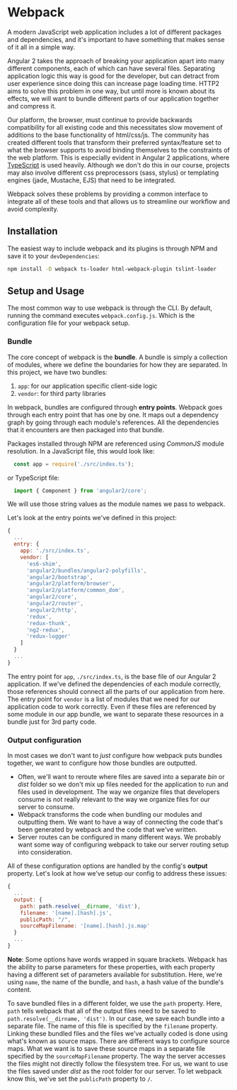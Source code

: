 # Webpack

A modern JavaScript web application includes a lot of different packages and dependencies, and it's important to have something that makes sense of it all in a simple way.

Angular 2 takes the approach of breaking your application apart into many different components, each of which can have several files. Separating application logic this way is good for the developer, but can detract from user experience since doing this can increase page loading time. HTTP2 aims to solve this problem in one way, but until more is known about its effects, we will want to bundle different parts of our application together and compress it.

Our platform, the browser, must continue to provide backwards compatibility for all existing code and this necessitates slow movement of additions to the base functionality of html/css/js. The community has created different tools that transform their preferred syntax/feature set to what the browser supports to avoid binding themselves to the constraints of the web platform. This is especially evident in Angular 2 applications, where [TypeScript](http://www.typescriptlang.org/) is used heavily. Although we don't do this in our course, projects may also involve different css preprocessors (sass, stylus) or templating engines (jade, Mustache, EJS) that need to be integrated.

Webpack solves these problems by providing a common interface to integrate all of these tools and that allows us to streamline our workflow and avoid complexity.


## Installation

The easiest way to include webpack and its plugins is through NPM and save it to your `devDependencies`:

```bash
npm install -D webpack ts-loader html-webpack-plugin tslint-loader
```


## Setup and Usage

The most common way to use webpack is through the CLI. By default, running the command executes `webpack.config.js`. Which is the configuration file for your webpack setup.


### Bundle

The core concept of webpack is the **bundle**. A bundle is simply a collection of modules, where we define the boundaries for how they are separated. In this project, we have two bundles: 

1. `app`: for our application specific client-side logic 
2. `vendor`: for third party libraries 
  
In webpack, bundles are configured through **entry points**. Webpack goes through each entry point that has one by one. It maps out a dependency graph by going through each module's references. All the dependencies that it encounters are then packaged into that bundle.

Packages installed through NPM are referenced using *CommonJS* module resolution. In a JavaScript file, this would look like:

```javascript
  const app = require('./src/index.ts');
```

or TypeScript file:

```typescript
  import { Component } from 'angular2/core';
```

We will use those string values as the module names we pass to webpack.

Let's look at the entry points we've defined in this project:

```javascript
{
  ...
  entry: {
    app: './src/index.ts',
    vendor: [
      'es6-shim',
      'angular2/bundles/angular2-polyfills',
      'angular2/bootstrap',
      'angular2/platform/browser',
      'angular2/platform/common_dom',
      'angular2/core',
      'angular2/router',
      'angular2/http',
      'redux',
      'redux-thunk',
      'ng2-redux',
      'redux-logger'
    ]
  }
  ...
}
```

The entry point for `app`, `./src/index.ts`, is the base file of our Angular 2 application. If we've defined the dependencies of each module correctly, those references should connect all the parts of our application from here. The entry point for `vendor` is a list of modules that we need for our application code to work correctly. Even if these files are referenced by some module in our app bundle, we want to separate these resources in a bundle just for 3rd party code.

### Output configuration

In most cases we don't want to _just_ configure how webpack puts bundles together, we want to configure how those bundles are outputted.

- Often, we'll want to reroute where files are saved into a separate _bin_ or _dist_ folder so we don't mix up files needed for the application to run and files used in development. The way we organize files that developers consume is not really relevant to the way we organize files for our server to consume.
- Webpack transforms the code when bundling our modules and outputting them. We want to have a way of connecting the code that's been generated by webpack and the code that we've written.
- Server routes can be configured in many different ways. We probably want some way of configuring webpack to take our server routing setup into consideration.

All of these configuration options are handled by the config's **output** property. Let's look at how we've setup our config to address these issues:

```javascript
{
  ...
  output: {
    path: path.resolve(__dirname, 'dist'),
    filename: '[name].[hash].js',
    publicPath: "/",
    sourceMapFilename: '[name].[hash].js.map'
  }
  ...
}
```

**Note**: Some options have words wrapped in square brackets. Webpack has the ability to parse parameters for these properties, with each property having a different set of parameters available for substitution. Here, we're using `name`, the name of the bundle, and `hash`, a hash value of the bundle's content.

To save bundled files in a different folder, we use the `path` property. Here, `path` tells webpack that all of the output files need to be saved to `path.resolve(__dirname, 'dist')`. In our case, we save each bundle into a separate file. The name of this file is specified by the `filename` property. Linking these bundled files and the files we've actually coded is done using what's known as source maps. There are different ways to configure source maps. What we want is to save these source maps in a separate file specified by the `sourceMapFilename` property. The way the server accesses the files might not directly follow the filesystem tree. For us, we want to use the files saved under _dist_ as the root folder for our server. To let webpack know this, we've set the `publicPath` property to `/`.
